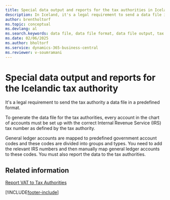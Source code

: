 ```yaml
---
title: Special data output and reports for the tax authorities in Iceland
description: In Iceland, it's a legal requirement to send a data file in a specific format to the tax authorities.
author: brentholtorf
ms.topic: conceptual
ms.devlang: al
ms.search.keywords: data file, data file format, data file output, tax authorities
ms.date: 02/06/2025
ms.author: bholtorf
ms.service: dynamics-365-business-central
ms.reviewer: v-soumramani
---
```


# Special data output and reports for the Icelandic tax authority

It's a legal requirement to send the tax authority a data file in a predefined format.  

To generate the data file for the tax authorities, every account in the chart of accounts must be set up with the correct Internal Revenue Service (IRS) tax number as defined by the tax authority.  

General ledger accounts are mapped to predefined government account codes and these codes are divided into groups and types. You need to add the relevant IRS numbers and then manually map general ledger accounts to these codes. You must also report the data to the tax authorities.  

## Related information

[Report VAT to Tax Authorities](../../finance-how-report-vat.md)

[!INCLUDE[footer-include](../../includes/footer-banner.md)]
